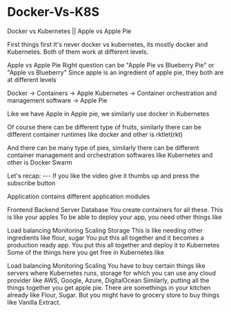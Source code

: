 # Docker-Vs-K8S
Docker vs Kubernetes || Apple vs Apple Pie

First things first
It's never docker vs kubernetes, its mostly docker and Kubernetes. Both of them work at different levels.

Apple vs Apple Pie Right question can be "Apple Pie vs Blueberry Pie" or "Apple vs Blueberry" Since apple is an ingredient of apple pie, they both are at different levels

Docker -> Containers -> Apple Kubernetes -> Container orchestration and management software -> Apple Pie

Like we have Apple in Apple pie, we similarly use docker in Kubernetes

Of course there can be different type of fruits, similarly there can be different container runtimes like docker and other is rktlet(rkt)

And there can be many type of pies, similarly there can be different container management and orchestration softwares like Kubernetes and other is Docker Swarm

Let's recap: --- If you like the video give it thumbs up and press the subscribe button

Application contains different application modules

Frontend
Backend Server
Database You create containers for all these. This is like your apples
To be able to deploy your app, you need other things like

Load balancing
Monitoring
Scaling
Storage This is like needing other ingredients like flour, sugar
You put this all together and it becomes a production ready app. You put this all together and deploy it to Kubernetes Some of the things here you get free in Kubernetes like

Load balancing
Monitoring
Scaling You have to buy certain things like servers where Kubernetes runs, storage for which you can use any cloud provider like AWS, Google, Azure, DigitalOcean
Similarly, putting all the things together you get apple pie. There are somethings in your kitchen already like Flour, Sugar. But you might have to grocery store to buy things like Vanilla Extract.
